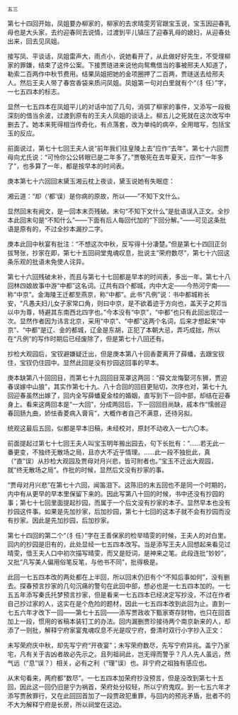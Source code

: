     五三 

   第七十四回开始，凤姐要办柳家的，柳家的去求晴雯芳官跟宝玉说，宝玉因迎春乳母也是大头家，去约迎春同去说情，过渡到平儿镇压了迎春乳母的媳妇，从迎春处出来，回去见凤姐。

   接写凤、平谈话，凤姐雷声大，雨点小，说她看开了，从此做好好先生，不受理柳家的罪嫌，结束了这件公案。下接贾琏进来说他向鸳鸯借当的事被邢夫人知道了，勒索二百两作中秋节费用。结果凤姐把她的金项圈押了二百两，贾琏送去给邢夫人。然后王夫人带了春宫香袋来质问凤姐。凤姐第一句对白里就有个“（犭任）”字，一七五四本的标志。

   显然一七五四本在凤姐平儿的对话中加了几句，消弭了柳家的事件，又添写一段极深刻的借当余波，过渡到原有的王夫人凤姐的谈话上。柳五儿之死就在这次改写中删去了。她本来死得相当传奇化，有点落套，改为单纯的病卒，全用暗写，包括宝玉的反应。

   前面说过，第七十七回王夫人说“前年我们往皇陵上去”应作“去年”。第七十六回贾母向尤氏说：“可怜你公公转眼已是二年多了。”贾敬死在去年夏天，应作“一年多了”，也多算了一年，都是按早本的时间表。

   庚本第七十六回回末黛玉湘云枕上夜谈，黛玉说她有失眠症：

   湘云道：“却（‘都’误）是你病的原故，所以——”不知下文什么。

   显然回末有阙文，是一回本末页残破。末句“不知下文什么”是批语误入正文。全抄本此回末句是“不知什么”——下面有后人每回代加的“下回分解。”——可见这条批语是原有的，不过全抄本漏抄二字。

   庚本此回中秋宴有批注：“不想这次中秋，反写得十分凄楚。”但是第七十四回正剑拔弩张，抄家在即，第七十五回祠堂鬼魂叹息，批说主“荣府数尽”，第七十六回这条乐观的批语未免使人诧异。

   第七十六回残破未补，而且与第七十七回都是早本的时间表，多出一年。第七十八回林四娘故事中游“中都”这名词。辽共有四个都城，内中大定——今热河宁南——称“中京”。金海陵王迁都至燕京，称“中都”。此书“凡例”说：书中都城称长安，“凡愚夫妇儿女子家常口角，则曰中京，是不欲着迹于方向也，盖天子之邦当以中为尊，特避其东南西北四字也。”今本没有“中京”，“中都”也只有此回出现过一次。显然作者因为讳言北京，采用“中京”、“中都”这两个名词，后来才想起来“中京”、“中都”是辽、金的都城，辽金是东胡，正犯了本朝大忌，弄巧成拙，所以在“凡例”的写作时期后已经废除了，但是第七十八回还有。

   抄检大观园后，宝钗避嫌疑迁出，但是庚本第八十回香菱离开了薛蟠，去跟宝钗住，宝钗仍住园中。显然此回是没有抄园这回事的早本。

   庚本缺第八十回回目，而第七十九回回目笼罩这两回：“薛文龙悔娶河东狮，贾迎春误嫁中山狼”，其实作第七十九、八十合回的回目更贴切，次序也对，第七十九回迎春虽然出嫁了，回内全写薛蟠夏金桂的婚姻，直写到下一回中部，却结在迎春身上。看来这两回本是“一大回”，分成两回后，下一回回目尚缺，戚本作“懦弱迎春回肠九曲，娇怯香菱病入膏肓”，大概作者自己不满意，还待另拟。

   统观这最后五回，似都是早本旧稿，未经校对，原封不动收入一七六〇本。

   前面提起过第七十七回王夫人叫宝玉明年搬出园去，句下长批有：“……若无此一番更变，不独终无散场之局，且亦大不近乎情理。……此一段不独批此，真（“直”误）从抄检大观园及贾母对月兴悲，皆可附者也。”宝玉不迁出大观园，就“终无散场之局”。作批的时候，显然后文没有抄家的事。

   “贾母对月兴悲”在第七十六回，闻笛泪下。这陈旧的末五回也不是同一个时期的，内中有从更早的早本里保留下来的。因此写第八十回的时候，书中还没有抄园的事；第七十七回里面提起抄园，而属于一个后文没有抄家的本子。显然早本也没有抄园这件事。如果是先加抄家，后加抄园，第七十七回的这本子就不会有抄园而没有抄家。因此是先加抄园，后加抄家。

   第七十四回的第二个“（犭任）”字在王善保家的检举晴雯的时候，王夫人的对白里。回内的抄园是旧有的，此处显经一七五四本改写。当是添写王夫人回想起来看见过晴雯，借王夫人口中初次描写晴雯，而又是贬词，是神来之笔。此段连批“妙妙”，又批“凡写美人偏用俗笔反笔，与他书不同”，批得极是。

   此回一七五四本改的两处都在上半回，所以回末仍旧有个“不知后事如何”，没有删去。探春预言抄家的几句沉痛的警句在此回中部，想必也是一七五四本加的。一七五五年添写秦氏托梦预言抄家，但是看来一七五四本已经决定写抄没，不过在作者自己抄过家的人，这实在是个危险的题材，因此一七五四本改到此回为止。直到一七五六年才改下一回——第七十五回——添写贾政收下甄家寄存财物，也只在回首加上一段，惯用的省稿本装钉工的办法。回内漏删贾珍接待两个南京新来的人，却添了一则批，解释宁府家宴鬼魂叹息不光是叹宁府，誊清时双行小字抄入正文：

   未写荣府庆中秋，却先写宁府“开夜宴”；未写荣府数尽，先写宁府异兆。盖宁乃家宅，凡有关于吉凶者故必先示之。且列祖祠此，岂无得而警乎？凡人先人虽远，然气远（“息”误？）相关，必有之利（“理”误）也。非宁府之祖独有感应也。

   从末句看来，两府都“数尽”。一七五四本加荣府抄没预言，但是没改到第七十五回，因此这一回仍旧是宁为祸首，荣府处分较轻，所以宁府鬼叹。到一七五六年才添写贾赦罪行，又在此回回首加了一段贾政犯重罪，与回内的预兆矛盾，批者不的不大为解释宁府是长房，所以祠堂在这边。

